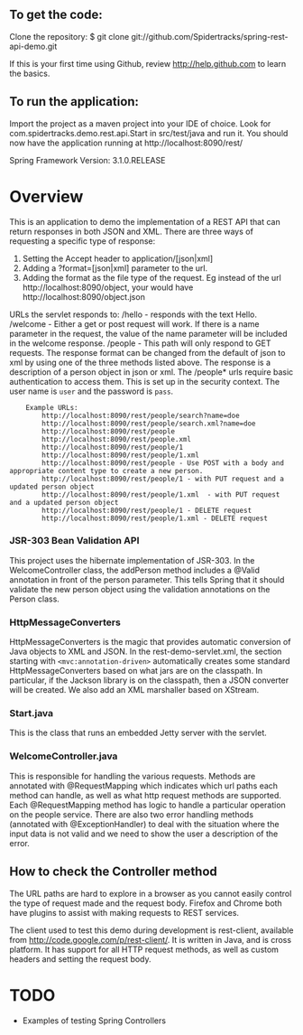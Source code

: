 To get the code:
-------------------
Clone the repository:
$ git clone git://github.com/Spidertracks/spring-rest-api-demo.git

If this is your first time using Github, review http://help.github.com to learn the basics.

To run the application:
-------------------
Import the project as a maven project into your IDE of choice. 
Look for com.spidertracks.demo.rest.api.Start in src/test/java and run it. You should now have the application running at http://localhost:8090/rest/


Spring Framework Version: 3.1.0.RELEASE


Overview
========

This is an application to demo the implementation of a REST API that can return responses in both JSON and XML. 
There are three ways of requesting a specific type of response:
1. Setting the Accept header to application/[json|xml]
2. Adding a ?format=[json|xml] parameter to the url.
3. Adding the format as the file type of the request. Eg instead of the url http://localhost:8090/object, your would have http://localhost:8090/object.json

URLs the servlet responds to:
	/hello - responds with the text Hello.
	/welcome - Either a get or post request will work. If there is a name parameter in the request, the value of the name parameter will be 
		included in the welcome response. 
	/people - This path will only respond to GET requests. The response format can be changed from the default of json to xml by using one of the 
	three methods listed above. The response is a description of a person object in json or xml. The /people* urls require basic authentication to access them. This is set up in the security context. The user name is `user` and the password is `pass`.

		Example URLs:
			http://localhost:8090/rest/people/search?name=doe
			http://localhost:8090/rest/people/search.xml?name=doe
			http://localhost:8090/rest/people
			http://localhost:8090/rest/people.xml
			http://localhost:8090/rest/people/1
			http://localhost:8090/rest/people/1.xml
			http://localhost:8090/rest/people - Use POST with a body and appropriate content type to create a new person.
			http://localhost:8090/rest/people/1 - with PUT request and a updated person object
			http://localhost:8090/rest/people/1.xml  - with PUT request and a updated person object
			http://localhost:8090/rest/people/1 - DELETE request
			http://localhost:8090/rest/people/1.xml - DELETE request


### JSR-303 Bean Validation API

This project uses the hibernate implementation of JSR-303. In the WelcomeController class, the addPerson method includes a @Valid annotation in front of the person parameter. This tells Spring that it should validate the new person object using the validation annotations on the Person class. 


### HttpMessageConverters

HttpMessageConverters is the magic that provides automatic conversion of Java objects to XML and JSON. In the rest-demo-servlet.xml, the 
section starting with `<mvc:annotation-driven>` automatically creates some standard HttpMessageConverters based on what jars are on the classpath. In particular, if the 
Jackson library is on the classpath, then a JSON converter will be created. We also add an XML marshaller based on XStream. 


### Start.java

This is the class that runs an embedded Jetty server with the servlet. 

### WelcomeController.java

This is responsible for handling the various requests. Methods are annotated with @RequestMapping which indicates which url paths each method can handle, as well as what http request methods are supported. Each @RequestMapping method has logic to handle a particular operation on the people service. 
There are also two error handling methods (annotated with @ExceptionHandler) to deal with the situation where the input data is not valid and we need to show the user a description of the error.

How to check the Controller method
----------------------------------

The URL paths are hard to explore in a browser as you cannot easily control the type of request made and the request body. Firefox and Chrome both have plugins to assist with making requests to REST services. 

The client used to test this demo during development is rest-client, available from http://code.google.com/p/rest-client/. It is written in Java, and is cross platform. It has support for all HTTP request methods, as well as custom headers and setting the request body.



TODO
====

* Examples of testing Spring Controllers